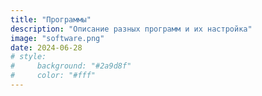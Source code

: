 ```yaml
---
title: "Программы"
description: "Описание разных программ и их настройка"
image: "software.png"
date: 2024-06-28
# style:
#     background: "#2a9d8f"
#     color: "#fff"
---
```

